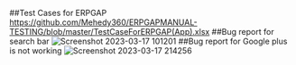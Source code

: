 ##Test Cases for ERPGAP
https://github.com/Mehedy360/ERPGAPMANUAL-TESTING/blob/master/TestCaseForERPGAP(App).xlsx
##Bug report for search bar 
![Screenshot 2023-03-17 101201](https://user-images.githubusercontent.com/44100836/225961890-fb49b724-caac-481d-b2b6-e0a85101fc28.png)
##Bug report for Google plus is not working
![Screenshot 2023-03-17 214256](https://user-images.githubusercontent.com/44100836/225962256-b3b933d1-6fe8-4473-9349-07f3bd6825a8.png)
